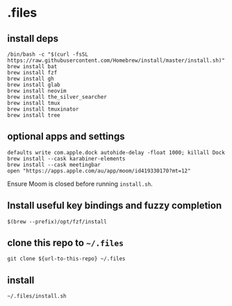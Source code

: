 # .files

## install deps

```
/bin/bash -c "$(curl -fsSL https://raw.githubusercontent.com/Homebrew/install/master/install.sh)"
brew install bat
brew install fzf
brew install gh
brew install glab
brew install neovim
brew install the_silver_searcher
brew install tmux
brew install tmuxinator
brew install tree
```

## optional apps and settings

```
defaults write com.apple.dock autohide-delay -float 1000; killall Dock
brew install --cask karabiner-elements
brew install --cask meetingbar
open "https://apps.apple.com/au/app/moom/id419330170?mt=12"
```

Ensure Moom is closed before running `install.sh`.


## Install useful key bindings and fuzzy completion

```
$(brew --prefix)/opt/fzf/install
```

## clone this repo to `~/.files`

```
git clone ${url-to-this-repo} ~/.files
```

## install

```
~/.files/install.sh
```
